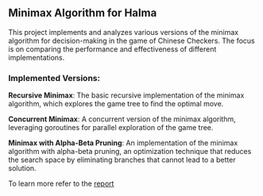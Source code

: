 
## Minimax Algorithm for Halma
This project implements and analyzes various versions of the minimax algorithm for decision-making in the game of Chinese Checkers. The focus is on comparing the performance and effectiveness of different implementations.

### Implemented Versions:
**Recursive Minimax**: The basic recursive implementation of the minimax algorithm, which explores the game tree to find the optimal move.


**Concurrent Minimax**: A concurrent version of the minimax algorithm, leveraging goroutines for parallel exploration of the game tree.


**Minimax with Alpha-Beta Pruning**: An implementation of the minimax algorithm with alpha-beta pruning, an optimization technique that reduces the search space by eliminating branches that cannot lead to a better solution.

To learn more refer to the [report](/report.pdf)